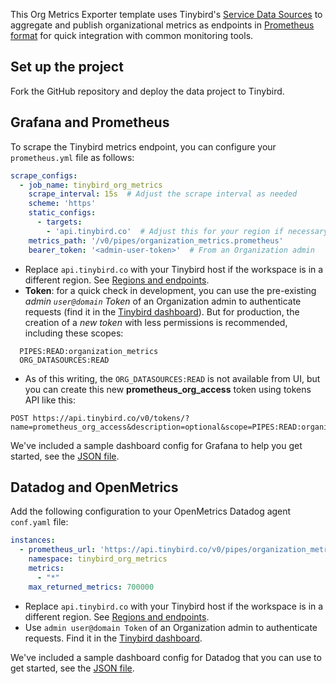 This Org Metrics Exporter template uses Tinybird's [Service Data Sources](https://www.tinybird.co/docs/monitoring/organizations#organization-service-data-sources) to aggregate and publish organizational metrics as endpoints in [Prometheus format](https://www.tinybird.co/docs/guides/integrations/consume-api-endpoints-in-prometheus-format) for quick integration with common monitoring tools.

## Set up the project

Fork the GitHub repository and deploy the data project to Tinybird.

## Grafana and Prometheus

To scrape the Tinybird metrics endpoint, you can configure your `prometheus.yml` file as follows:

```yaml
scrape_configs:
  - job_name: tinybird_org_metrics
    scrape_interval: 15s  # Adjust the scrape interval as needed
    scheme: 'https'
    static_configs:
      - targets: 
        - 'api.tinybird.co'  # Adjust this for your region if necessary
    metrics_path: '/v0/pipes/organization_metrics.prometheus'
    bearer_token: '<admin-user-token>'  # From an Organization admin
```


- Replace `api.tinybird.co` with your Tinybird host if the workspace is in a different region. See [Regions and endpoints](https://www.tinybird.co/docs/api-reference#regions-and-endpoints).  
- **Token**: for a quick check in development, you can use the pre-existing *admin `user@domain` Token* of an Organization admin to authenticate requests (find it in the [Tinybird dashboard](https://app.tinybird.co/tokens)). But for production, the creation of a *new token* with less permissions is recommended, including these scopes:
```
  PIPES:READ:organization_metrics
  ORG_DATASOURCES:READ
```
- As of this writing, the `ORG_DATASOURCES:READ` is not available from UI, but you can create this new **prometheus_org_access** token using tokens API like this:
```shell
POST https://api.tinybird.co/v0/tokens/?name=prometheus_org_access&description=optional&scope=PIPES:READ:organization_metrics&scope=ORG_DATASOURCES:READ
```

We've included a sample dashboard config for Grafana to help you get started, see the [JSON file](https://github.com/tinybirdco/tinybird-org-metrics-exporter/blob/main/grafana/tinybird_org_metrics.json).

## Datadog and OpenMetrics

Add the following configuration to your OpenMetrics Datadog agent `conf.yaml` file:

```yaml
instances:
  - prometheus_url: 'https://api.tinybird.co/v0/pipes/organization_metrics.prometheus?token=<admin-user-token>'
    namespace: tinybird_org_metrics
    metrics:
      - "*"
    max_returned_metrics: 700000
```


- Replace `api.tinybird.co` with your Tinybird host if the workspace is in a different region. See [Regions and endpoints](https://www.tinybird.co/docs/api-reference#regions-and-endpoints).  
- Use `admin user@domain Token` of an Organization admin to authenticate requests. Find it in the [Tinybird dashboard](https://app.tinybird.co/tokens).

We've included a sample dashboard config for Datadog that you can use to get started, see the [JSON file](https://github.com/tinybirdco/tinybird-org-metrics-exporter/blob/main/datadog/tinybird_org_metrics.json).
